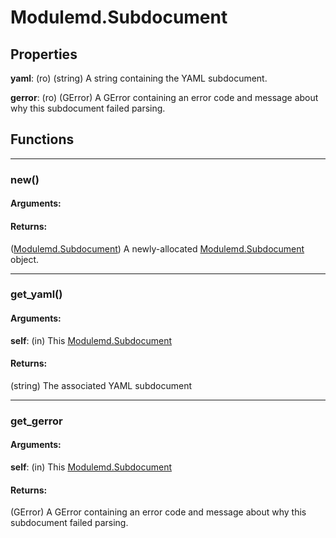 # Modulemd.Subdocument
## Properties
__yaml__: (ro) (string) A string containing the YAML subdocument.

__gerror__: (ro) (GError) A GError containing an error code and message about why this subdocument failed parsing.

## Functions

---
### new()
#### Arguments:
#### Returns:
([Modulemd.Subdocument](Modulemd.Subdocument.md)) A newly-allocated [Modulemd.Subdocument](Modulemd.Subdocument.md) object.

---
### get_yaml()
#### Arguments:
__self__: (in) This [Modulemd.Subdocument](Modulemd.Subdocument.md)

#### Returns:
(string) The associated YAML subdocument

---

### get_gerror
#### Arguments:
__self__: (in) This [Modulemd.Subdocument](Modulemd.Subdocument.md)

#### Returns:
(GError) A GError containing an error code and message about why this subdocument failed parsing.
